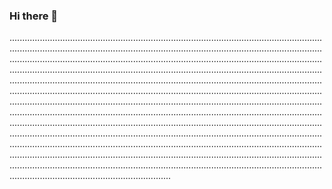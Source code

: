 ### Hi there 👋

............................................................................................................................................................................................................................................................................................................................................................................................................................................................................................................................................................................................................................................................................................................................................................................................................................................................................................................................................................................................................................................................................................................................................................................................................................................................................................................................................................................................................................................................................................................................................................................................................................................................................................................................................